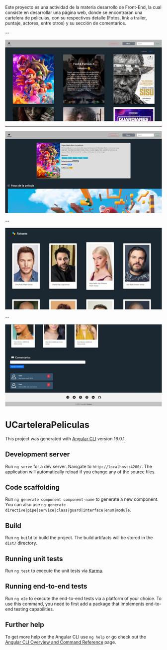 Este proyecto es una actividad de la materia desarrollo de Front-End, la cual consiste en desarrollar una página web, donde se encontraran una cartelera de películas, con su respectivos detalle (Fotos, link a trailer, puntaje, actores, entre otros) y su sección de comentarios.

--

![App Screenshot](src\assets\img\readme\home.jpg)

---

![App Screenshot](src\assets\img\readme\detail.jpg)

--

![App Screenshot](src\assets\img\readme\actors.jpg)

--

![App Screenshot](src\assets\img\readme\comments.jpg)


# UCarteleraPeliculas

This project was generated with [Angular CLI](https://github.com/angular/angular-cli) version 16.0.1.

## Development server

Run `ng serve` for a dev server. Navigate to `http://localhost:4200/`. The application will automatically reload if you change any of the source files.

## Code scaffolding

Run `ng generate component component-name` to generate a new component. You can also use `ng generate directive|pipe|service|class|guard|interface|enum|module`.

## Build

Run `ng build` to build the project. The build artifacts will be stored in the `dist/` directory.

## Running unit tests

Run `ng test` to execute the unit tests via [Karma](https://karma-runner.github.io).

## Running end-to-end tests

Run `ng e2e` to execute the end-to-end tests via a platform of your choice. To use this command, you need to first add a package that implements end-to-end testing capabilities.

## Further help

To get more help on the Angular CLI use `ng help` or go check out the [Angular CLI Overview and Command Reference](https://angular.io/cli) page.
